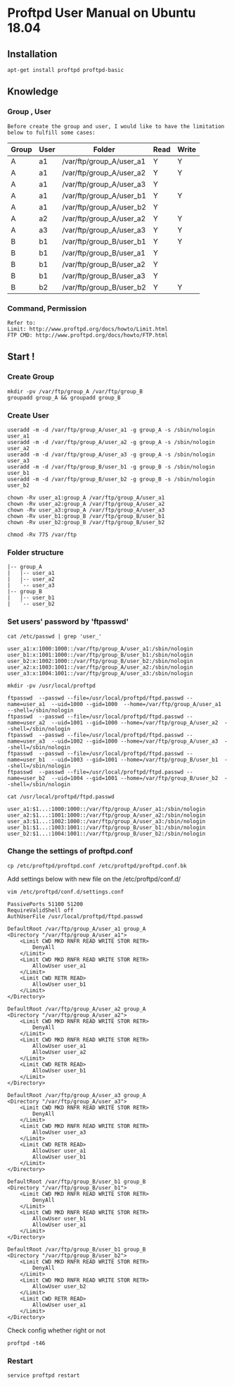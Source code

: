 # Proftpd User Manual on Ubuntu 18.04

## Installation

```
apt-get install proftpd proftpd-basic
```

## Knowledge

### Group , User

```
Before create the group and user, I would like to have the limitation below to fulfill some cases:
```

| Group | User | Folder                   | Read | Write |
| ----- | ---- | ------------------------ | ---- | ----- |
| A     | a1   | /var/ftp/group_A/user_a1 | Y    | Y     |
| A     | a1   | /var/ftp/group_A/user_a2 | Y    | Y     |
| A     | a1   | /var/ftp/group_A/user_a3 | Y    |       |
| A     | a1   | /var/ftp/group_A/user_b1 | Y    | Y     |
| A     | a1   | /var/ftp/group_A/user_b2 | Y    |       |
| A     | a2   | /var/ftp/group_A/user_a2 | Y    | Y     |
| A     | a3   | /var/ftp/group_A/user_a3 | Y    | Y     |
| B     | b1   | /var/ftp/group_B/user_b1 | Y    | Y     |
| B     | b1   | /var/ftp/group_B/user_a1 | Y    |       |
| B     | b1   | /var/ftp/group_B/user_a2 | Y    |       |
| B     | b1   | /var/ftp/group_B/user_a3 | Y    |       |
| B     | b2   | /var/ftp/group_B/user_b2 | Y    | Y     |

### Command, Permission

```
Refer to:
Limit: http://www.proftpd.org/docs/howto/Limit.html
FTP CMD: http://www.proftpd.org/docs/howto/FTP.html
```

## Start !

### Create Group

```
mkdir -pv /var/ftp/group_A /var/ftp/group_B
groupadd group_A && groupadd group_B
```

### Create User

```
useradd -m -d /var/ftp/group_A/user_a1 -g group_A -s /sbin/nologin user_a1
useradd -m -d /var/ftp/group_A/user_a2 -g group_A -s /sbin/nologin user_a2
useradd -m -d /var/ftp/group_A/user_a3 -g group_A -s /sbin/nologin user_a3
useradd -m -d /var/ftp/group_B/user_b1 -g group_B -s /sbin/nologin user_b1
useradd -m -d /var/ftp/group_B/user_b2 -g group_B -s /sbin/nologin user_b2

chown -Rv user_a1:group_A /var/ftp/group_A/user_a1
chown -Rv user_a2:group_A /var/ftp/group_A/user_a2
chown -Rv user_a3:group_A /var/ftp/group_A/user_a3
chown -Rv user_b1:group_B /var/ftp/group_B/user_b1
chown -Rv user_b2:group_B /var/ftp/group_B/user_b2

chmod -Rv 775 /var/ftp
```

### Folder structure

```
|-- group_A
|   |-- user_a1
|   |-- user_a2
|   `-- user_a3
|-- group_B
|   |-- user_b1
|   `-- user_b2
```

### Set users' password by 'ftpasswd'

```
cat /etc/passwd | grep 'user_'

user_a1:x:1000:1000::/var/ftp/group_A/user_a1:/sbin/nologin
user_b1:x:1001:1000::/var/ftp/group_B/user_b1:/sbin/nologin
user_b2:x:1002:1000::/var/ftp/group_B/user_b2:/sbin/nologin
user_a2:x:1003:1001::/var/ftp/group_A/user_a2:/sbin/nologin
user_a3:x:1004:1001::/var/ftp/group_A/user_a3:/sbin/nologin
```

```
mkdir -pv /usr/local/proftpd

ftpasswd  --passwd --file=/usr/local/proftpd/ftpd.passwd --name=user_a1  --uid=1000 --gid=1000  --home=/var/ftp/group_A/user_a1  --shell=/sbin/nologin
ftpasswd  --passwd --file=/usr/local/proftpd/ftpd.passwd --name=user_a2  --uid=1001 --gid=1000 --home=/var/ftp/group_A/user_a2  --shell=/sbin/nologin
ftpasswd  --passwd --file=/usr/local/proftpd/ftpd.passwd --name=user_a3  --uid=1002 --gid=1000 --home=/var/ftp/group_A/user_a3  --shell=/sbin/nologin
ftpasswd  --passwd --file=/usr/local/proftpd/ftpd.passwd --name=user_b1  --uid=1003 --gid=1001 --home=/var/ftp/group_B/user_b1  --shell=/sbin/nologin
ftpasswd  --passwd --file=/usr/local/proftpd/ftpd.passwd --name=user_b2  --uid=1004 --gid=1001 --home=/var/ftp/group_B/user_b2  --shell=/sbin/nologin
```

```
cat /usr/local/proftpd/ftpd.passwd

user_a1:$1...:1000:1000::/var/ftp/group_A/user_a1:/sbin/nologin
user_a2:$1...:1001:1000::/var/ftp/group_A/user_a2:/sbin/nologin
user_a3:$1...:1002:1000::/var/ftp/group_A/user_a3:/sbin/nologin
user_b1:$1...:1003:1001::/var/ftp/group_B/user_b1:/sbin/nologin
user_b2:$1...:1004:1001::/var/ftp/group_B/user_b2:/sbin/nologin
```

### Change the settings of proftpd.conf

```
cp /etc/proftpd/proftpd.conf /etc/proftpd/proftpd.conf.bk
```

Add settings below with new file on the /etc/proftpd/conf.d/

```
vim /etc/proftpd/conf.d/settings.conf

PassivePorts 51100 51200
RequireValidShell off
AuthUserFile /usr/local/proftpd/ftpd.passwd

DefaultRoot /var/ftp/group_A/user_a1 group_A
<Directory "/var/ftp/group_A/user_a1">
    <Limit CWD MKD RNFR READ WRITE STOR RETR>
        DenyAll
    </Limit>
    <Limit CWD MKD RNFR READ WRITE STOR RETR>
        AllowUser user_a1
    </Limit>
    <Limit CWD RETR READ>
        AllowUser user_b1
    </Limit>
</Directory>

DefaultRoot /var/ftp/group_A/user_a2 group_A
<Directory "/var/ftp/group_A/user_a2">
    <Limit CWD MKD RNFR READ WRITE STOR RETR>
        DenyAll
    </Limit>
    <Limit CWD MKD RNFR READ WRITE STOR RETR>
        AllowUser user_a1
        AllowUser user_a2
    </Limit>
    <Limit CWD RETR READ>
        AllowUser user_b1
    </Limit>
</Directory>

DefaultRoot /var/ftp/group_A/user_a3 group_A
<Directory "/var/ftp/group_A/user_a3">
    <Limit CWD MKD RNFR READ WRITE STOR RETR>
        DenyAll
    </Limit>
    <Limit CWD MKD RNFR READ WRITE STOR RETR>
        AllowUser user_a3
    </Limit>
    <Limit CWD RETR READ>
        AllowUser user_a1
        AllowUser user_b1
    </Limit>
</Directory>

DefaultRoot /var/ftp/group_B/user_b1 group_B
<Directory "/var/ftp/group_B/user_b1">
    <Limit CWD MKD RNFR READ WRITE STOR RETR>
        DenyAll
    </Limit>
    <Limit CWD MKD RNFR READ WRITE STOR RETR>
        AllowUser user_b1
        AllowUser user_a1
    </Limit>
</Directory>

DefaultRoot /var/ftp/group_B/user_b1 group_B
<Directory "/var/ftp/group_B/user_b2">
    <Limit CWD MKD RNFR READ WRITE STOR RETR>
        DenyAll
    </Limit>
    <Limit CWD MKD RNFR READ WRITE STOR RETR>
        AllowUser user_b2
    </Limit>
    <Limit CWD RETR READ>
        AllowUser user_a1
    </Limit>
</Directory>
```

Check config whether right or not

```
proftpd -t46
```

### Restart

```
service proftpd restart
```
